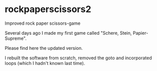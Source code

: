 # rockpaperscissors2
Improved rock paper scissors-game

Several days ago I made my first game called "Schere, Stein, Papier-Supreme".

Please find here the updated version.

I rebuilt the software from scratch, removed the goto and incorporated loops (which I hadn't known last time).
